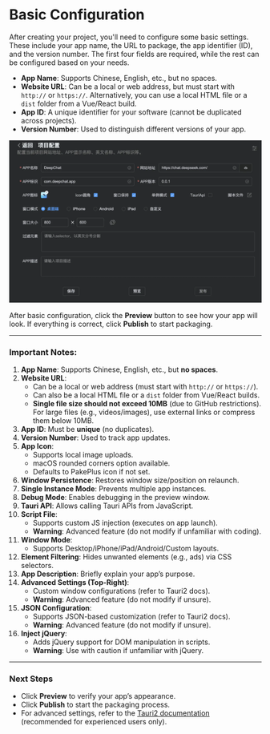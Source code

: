 # Basic Configuration

After creating your project, you'll need to configure some basic settings. These include your app name, the URL to package, the app identifier (ID), and the version number. The first four fields are required, while the rest can be configured based on your needs.

-   **App Name**: Supports Chinese, English, etc., but no spaces.
-   **Website URL**: Can be a local or web address, but must start with `http://` or `https://`. Alternatively, you can use a local HTML file or a `dist` folder from a Vue/React build.
-   **App ID**: A unique identifier for your software (cannot be duplicated across projects).
-   **Version Number**: Used to distinguish different versions of your app.

![](../static/imgs/config1.webp)

After basic configuration, click the **Preview** button to see how your app will look. If everything is correct, click **Publish** to start packaging.

---

### **Important Notes:**

1. **App Name**: Supports Chinese, English, etc., but **no spaces**.
2. **Website URL**:
    - Can be a local or web address (must start with `http://` or `https://`).
    - Can also be a local HTML file or a `dist` folder from Vue/React builds.
    - **Single file size should not exceed 10MB** (due to GitHub restrictions). For large files (e.g., videos/images), use external links or compress them below 10MB.
3. **App ID**: Must be **unique** (no duplicates).
4. **Version Number**: Used to track app updates.
5. **App Icon**:
    - Supports local image uploads.
    - macOS rounded corners option available.
    - Defaults to PakePlus icon if not set.
6. **Window Persistence**: Restores window size/position on relaunch.
7. **Single Instance Mode**: Prevents multiple app instances.
8. **Debug Mode**: Enables debugging in the preview window.
9. **Tauri API**: Allows calling Tauri APIs from JavaScript.
10. **Script File**:
    - Supports custom JS injection (executes on app launch).
    - **Warning**: Advanced feature (do not modify if unfamiliar with coding).
11. **Window Mode**:
    - Supports Desktop/iPhone/iPad/Android/Custom layouts.
12. **Element Filtering**: Hides unwanted elements (e.g., ads) via CSS selectors.
13. **App Description**: Briefly explain your app’s purpose.
14. **Advanced Settings (Top-Right)**:
    - Custom window configurations (refer to Tauri2 docs).
    - **Warning**: Advanced feature (do not modify if unsure).
15. **JSON Configuration**:
    - Supports JSON-based customization (refer to Tauri2 docs).
    - **Warning**: Advanced feature (do not modify if unsure).
16. **Inject jQuery**:
    - Adds jQuery support for DOM manipulation in scripts.
    - **Warning**: Use with caution if unfamiliar with jQuery.

---

### **Next Steps**

-   Click **Preview** to verify your app’s appearance.
-   Click **Publish** to start the packaging process.
-   For advanced settings, refer to the [Tauri2 documentation](#) (recommended for experienced users only).
